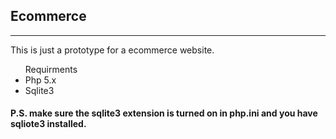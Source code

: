 <h2> Ecommerce </h2>
<hr/>
<p>
This is just a prototype for a ecommerce website.
<ul>
Requirments 
<li>
Php 5.x </li>
<li>
Sqlite3 </li>
</ul>
<h4>P.S. make sure the sqlite3 extension is turned on in php.ini and you have sqliote3 installed.</h4>
